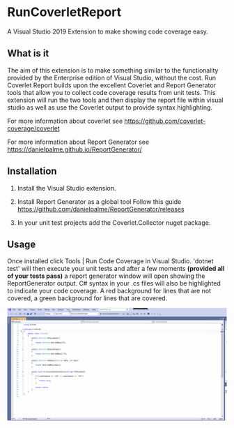 # RunCoverletReport
A Visual Studio 2019 Extension to make showing code coverage easy.

## What is it
The aim of this extension is to make something similar to the functionality provided by the Enterprise edition of Visual Studio, without the cost.
Run Coverlet Report builds upon the excellent Coverlet and Report Generator tools that allow you to collect code coverage results from unit tests.
This extension will run the two tools and then display the report file within visual studio as well as use the Coverlet output to provide syntax highlighting.

For more information about coverlet see 
https://github.com/coverlet-coverage/coverlet

For more information about Report Generator see
https://danielpalme.github.io/ReportGenerator/

## Installation

1. Install the Visual Studio extension. 

2. Install Report Generator as a global tool
Follow this guide https://github.com/danielpalme/ReportGenerator/releases

3. In your unit test projects add the Coverlet.Collector nuget package.

## Usage
Once installed click Tools | Run Code Coverage in Visual Studio.
'dotnet test' will then execute your unit tests and after a few moments **(provided all of your tests pass)** a report generator window will open showing the ReportGenerator output. 
C# syntax in your .cs files will also be highlighted to indicate your code coverage. 
A red background for lines that are not covered, a green background for lines that are covered.

![Run Coverlet Report Preview](src/RunCoverletReport/Art/RunCoverletReportPreview.gif)